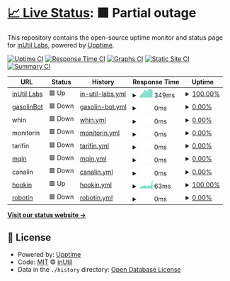 # [📈 Live Status](https://status.inutil.info): <!--live status--> **🟧 Partial outage**

This repository contains the open-source uptime monitor and status page for [inUtil Labs](https://inutil.info), powered by [Upptime](https://github.com/upptime/upptime).

[![Uptime CI](https://github.com/inUtil-info/status/workflows/Uptime%20CI/badge.svg)](https://github.com/inUtil-info/status/actions?query=workflow%3A%22Uptime+CI%22)
[![Response Time CI](https://github.com/inUtil-info/status/workflows/Response%20Time%20CI/badge.svg)](https://github.com/inUtil-info/status/actions?query=workflow%3A%22Response+Time+CI%22)
[![Graphs CI](https://github.com/inUtil-info/status/workflows/Graphs%20CI/badge.svg)](https://github.com/inUtil-info/status/actions?query=workflow%3A%22Graphs+CI%22)
[![Static Site CI](https://github.com/inUtil-info/status/workflows/Static%20Site%20CI/badge.svg)](https://github.com/inUtil-info/status/actions?query=workflow%3A%22Static+Site+CI%22)
[![Summary CI](https://github.com/inUtil-info/status/workflows/Summary%20CI/badge.svg)](https://github.com/inUtil-info/status/actions?query=workflow%3A%22Summary+CI%22)

<!--start: status pages-->
<!-- This summary is generated by Upptime (https://github.com/upptime/upptime) -->
<!-- Do not edit this manually, your changes will be overwritten -->
<!-- prettier-ignore -->
| URL | Status | History | Response Time | Uptime |
| --- | ------ | ------- | ------------- | ------ |
| <img alt="" src="https://icons.duckduckgo.com/ip3/inutil.info.ico" height="13"> [inUtil Labs](https://inutil.info) | 🟩 Up | [in-util-labs.yml](https://github.com/inUtil-info/status/commits/HEAD/history/in-util-labs.yml) | <details><summary><img alt="Response time graph" src="./graphs/in-util-labs/response-time-week.png" height="20"> 349ms</summary><br><a href="https://status.inutil.info/history/in-util-labs"><img alt="Response time 256" src="https://img.shields.io/endpoint?url=https%3A%2F%2Fraw.githubusercontent.com%2FinUtil-info%2Fstatus%2FHEAD%2Fapi%2Fin-util-labs%2Fresponse-time.json"></a><br><a href="https://status.inutil.info/history/in-util-labs"><img alt="24-hour response time 300" src="https://img.shields.io/endpoint?url=https%3A%2F%2Fraw.githubusercontent.com%2FinUtil-info%2Fstatus%2FHEAD%2Fapi%2Fin-util-labs%2Fresponse-time-day.json"></a><br><a href="https://status.inutil.info/history/in-util-labs"><img alt="7-day response time 349" src="https://img.shields.io/endpoint?url=https%3A%2F%2Fraw.githubusercontent.com%2FinUtil-info%2Fstatus%2FHEAD%2Fapi%2Fin-util-labs%2Fresponse-time-week.json"></a><br><a href="https://status.inutil.info/history/in-util-labs"><img alt="30-day response time 324" src="https://img.shields.io/endpoint?url=https%3A%2F%2Fraw.githubusercontent.com%2FinUtil-info%2Fstatus%2FHEAD%2Fapi%2Fin-util-labs%2Fresponse-time-month.json"></a><br><a href="https://status.inutil.info/history/in-util-labs"><img alt="1-year response time 276" src="https://img.shields.io/endpoint?url=https%3A%2F%2Fraw.githubusercontent.com%2FinUtil-info%2Fstatus%2FHEAD%2Fapi%2Fin-util-labs%2Fresponse-time-year.json"></a></details> | <details><summary><a href="https://status.inutil.info/history/in-util-labs">100.00%</a></summary><a href="https://status.inutil.info/history/in-util-labs"><img alt="All-time uptime 98.93%" src="https://img.shields.io/endpoint?url=https%3A%2F%2Fraw.githubusercontent.com%2FinUtil-info%2Fstatus%2FHEAD%2Fapi%2Fin-util-labs%2Fuptime.json"></a><br><a href="https://status.inutil.info/history/in-util-labs"><img alt="24-hour uptime 100.00%" src="https://img.shields.io/endpoint?url=https%3A%2F%2Fraw.githubusercontent.com%2FinUtil-info%2Fstatus%2FHEAD%2Fapi%2Fin-util-labs%2Fuptime-day.json"></a><br><a href="https://status.inutil.info/history/in-util-labs"><img alt="7-day uptime 100.00%" src="https://img.shields.io/endpoint?url=https%3A%2F%2Fraw.githubusercontent.com%2FinUtil-info%2Fstatus%2FHEAD%2Fapi%2Fin-util-labs%2Fuptime-week.json"></a><br><a href="https://status.inutil.info/history/in-util-labs"><img alt="30-day uptime 100.00%" src="https://img.shields.io/endpoint?url=https%3A%2F%2Fraw.githubusercontent.com%2FinUtil-info%2Fstatus%2FHEAD%2Fapi%2Fin-util-labs%2Fuptime-month.json"></a><br><a href="https://status.inutil.info/history/in-util-labs"><img alt="1-year uptime 99.99%" src="https://img.shields.io/endpoint?url=https%3A%2F%2Fraw.githubusercontent.com%2FinUtil-info%2Fstatus%2FHEAD%2Fapi%2Fin-util-labs%2Fuptime-year.json"></a></details>
| <img alt="" src="https://icons.duckduckgo.com/ip3/null.ico" height="13"> [gasolinBot](mqin.inutil.info) | 🟥 Down | [gasolin-bot.yml](https://github.com/inUtil-info/status/commits/HEAD/history/gasolin-bot.yml) | <details><summary><img alt="Response time graph" src="./graphs/gasolin-bot/response-time-week.png" height="20"> 0ms</summary><br><a href="https://status.inutil.info/history/gasolin-bot"><img alt="Response time 264" src="https://img.shields.io/endpoint?url=https%3A%2F%2Fraw.githubusercontent.com%2FinUtil-info%2Fstatus%2FHEAD%2Fapi%2Fgasolin-bot%2Fresponse-time.json"></a><br><a href="https://status.inutil.info/history/gasolin-bot"><img alt="24-hour response time 0" src="https://img.shields.io/endpoint?url=https%3A%2F%2Fraw.githubusercontent.com%2FinUtil-info%2Fstatus%2FHEAD%2Fapi%2Fgasolin-bot%2Fresponse-time-day.json"></a><br><a href="https://status.inutil.info/history/gasolin-bot"><img alt="7-day response time 0" src="https://img.shields.io/endpoint?url=https%3A%2F%2Fraw.githubusercontent.com%2FinUtil-info%2Fstatus%2FHEAD%2Fapi%2Fgasolin-bot%2Fresponse-time-week.json"></a><br><a href="https://status.inutil.info/history/gasolin-bot"><img alt="30-day response time 0" src="https://img.shields.io/endpoint?url=https%3A%2F%2Fraw.githubusercontent.com%2FinUtil-info%2Fstatus%2FHEAD%2Fapi%2Fgasolin-bot%2Fresponse-time-month.json"></a><br><a href="https://status.inutil.info/history/gasolin-bot"><img alt="1-year response time 0" src="https://img.shields.io/endpoint?url=https%3A%2F%2Fraw.githubusercontent.com%2FinUtil-info%2Fstatus%2FHEAD%2Fapi%2Fgasolin-bot%2Fresponse-time-year.json"></a></details> | <details><summary><a href="https://status.inutil.info/history/gasolin-bot">0.00%</a></summary><a href="https://status.inutil.info/history/gasolin-bot"><img alt="All-time uptime 34.69%" src="https://img.shields.io/endpoint?url=https%3A%2F%2Fraw.githubusercontent.com%2FinUtil-info%2Fstatus%2FHEAD%2Fapi%2Fgasolin-bot%2Fuptime.json"></a><br><a href="https://status.inutil.info/history/gasolin-bot"><img alt="24-hour uptime 0.00%" src="https://img.shields.io/endpoint?url=https%3A%2F%2Fraw.githubusercontent.com%2FinUtil-info%2Fstatus%2FHEAD%2Fapi%2Fgasolin-bot%2Fuptime-day.json"></a><br><a href="https://status.inutil.info/history/gasolin-bot"><img alt="7-day uptime 0.00%" src="https://img.shields.io/endpoint?url=https%3A%2F%2Fraw.githubusercontent.com%2FinUtil-info%2Fstatus%2FHEAD%2Fapi%2Fgasolin-bot%2Fuptime-week.json"></a><br><a href="https://status.inutil.info/history/gasolin-bot"><img alt="30-day uptime 1.38%" src="https://img.shields.io/endpoint?url=https%3A%2F%2Fraw.githubusercontent.com%2FinUtil-info%2Fstatus%2FHEAD%2Fapi%2Fgasolin-bot%2Fuptime-month.json"></a><br><a href="https://status.inutil.info/history/gasolin-bot"><img alt="1-year uptime 0.00%" src="https://img.shields.io/endpoint?url=https%3A%2F%2Fraw.githubusercontent.com%2FinUtil-info%2Fstatus%2FHEAD%2Fapi%2Fgasolin-bot%2Fuptime-year.json"></a></details>
| <img alt="" src="https://icons.duckduckgo.com/ip3/null.ico" height="13"> whin | 🟥 Down | [whin.yml](https://github.com/inUtil-info/status/commits/HEAD/history/whin.yml) | <details><summary><img alt="Response time graph" src="./graphs/whin/response-time-week.png" height="20"> 0ms</summary><br><a href="https://status.inutil.info/history/whin"><img alt="Response time 631" src="https://img.shields.io/endpoint?url=https%3A%2F%2Fraw.githubusercontent.com%2FinUtil-info%2Fstatus%2FHEAD%2Fapi%2Fwhin%2Fresponse-time.json"></a><br><a href="https://status.inutil.info/history/whin"><img alt="24-hour response time 0" src="https://img.shields.io/endpoint?url=https%3A%2F%2Fraw.githubusercontent.com%2FinUtil-info%2Fstatus%2FHEAD%2Fapi%2Fwhin%2Fresponse-time-day.json"></a><br><a href="https://status.inutil.info/history/whin"><img alt="7-day response time 0" src="https://img.shields.io/endpoint?url=https%3A%2F%2Fraw.githubusercontent.com%2FinUtil-info%2Fstatus%2FHEAD%2Fapi%2Fwhin%2Fresponse-time-week.json"></a><br><a href="https://status.inutil.info/history/whin"><img alt="30-day response time 0" src="https://img.shields.io/endpoint?url=https%3A%2F%2Fraw.githubusercontent.com%2FinUtil-info%2Fstatus%2FHEAD%2Fapi%2Fwhin%2Fresponse-time-month.json"></a><br><a href="https://status.inutil.info/history/whin"><img alt="1-year response time 0" src="https://img.shields.io/endpoint?url=https%3A%2F%2Fraw.githubusercontent.com%2FinUtil-info%2Fstatus%2FHEAD%2Fapi%2Fwhin%2Fresponse-time-year.json"></a></details> | <details><summary><a href="https://status.inutil.info/history/whin">0.00%</a></summary><a href="https://status.inutil.info/history/whin"><img alt="All-time uptime 35.48%" src="https://img.shields.io/endpoint?url=https%3A%2F%2Fraw.githubusercontent.com%2FinUtil-info%2Fstatus%2FHEAD%2Fapi%2Fwhin%2Fuptime.json"></a><br><a href="https://status.inutil.info/history/whin"><img alt="24-hour uptime 0.00%" src="https://img.shields.io/endpoint?url=https%3A%2F%2Fraw.githubusercontent.com%2FinUtil-info%2Fstatus%2FHEAD%2Fapi%2Fwhin%2Fuptime-day.json"></a><br><a href="https://status.inutil.info/history/whin"><img alt="7-day uptime 0.00%" src="https://img.shields.io/endpoint?url=https%3A%2F%2Fraw.githubusercontent.com%2FinUtil-info%2Fstatus%2FHEAD%2Fapi%2Fwhin%2Fuptime-week.json"></a><br><a href="https://status.inutil.info/history/whin"><img alt="30-day uptime 1.38%" src="https://img.shields.io/endpoint?url=https%3A%2F%2Fraw.githubusercontent.com%2FinUtil-info%2Fstatus%2FHEAD%2Fapi%2Fwhin%2Fuptime-month.json"></a><br><a href="https://status.inutil.info/history/whin"><img alt="1-year uptime 0.00%" src="https://img.shields.io/endpoint?url=https%3A%2F%2Fraw.githubusercontent.com%2FinUtil-info%2Fstatus%2FHEAD%2Fapi%2Fwhin%2Fuptime-year.json"></a></details>
| <img alt="" src="https://icons.duckduckgo.com/ip3/null.ico" height="13"> monitorin | 🟥 Down | [monitorin.yml](https://github.com/inUtil-info/status/commits/HEAD/history/monitorin.yml) | <details><summary><img alt="Response time graph" src="./graphs/monitorin/response-time-week.png" height="20"> 0ms</summary><br><a href="https://status.inutil.info/history/monitorin"><img alt="Response time 125" src="https://img.shields.io/endpoint?url=https%3A%2F%2Fraw.githubusercontent.com%2FinUtil-info%2Fstatus%2FHEAD%2Fapi%2Fmonitorin%2Fresponse-time.json"></a><br><a href="https://status.inutil.info/history/monitorin"><img alt="24-hour response time 0" src="https://img.shields.io/endpoint?url=https%3A%2F%2Fraw.githubusercontent.com%2FinUtil-info%2Fstatus%2FHEAD%2Fapi%2Fmonitorin%2Fresponse-time-day.json"></a><br><a href="https://status.inutil.info/history/monitorin"><img alt="7-day response time 0" src="https://img.shields.io/endpoint?url=https%3A%2F%2Fraw.githubusercontent.com%2FinUtil-info%2Fstatus%2FHEAD%2Fapi%2Fmonitorin%2Fresponse-time-week.json"></a><br><a href="https://status.inutil.info/history/monitorin"><img alt="30-day response time 0" src="https://img.shields.io/endpoint?url=https%3A%2F%2Fraw.githubusercontent.com%2FinUtil-info%2Fstatus%2FHEAD%2Fapi%2Fmonitorin%2Fresponse-time-month.json"></a><br><a href="https://status.inutil.info/history/monitorin"><img alt="1-year response time 0" src="https://img.shields.io/endpoint?url=https%3A%2F%2Fraw.githubusercontent.com%2FinUtil-info%2Fstatus%2FHEAD%2Fapi%2Fmonitorin%2Fresponse-time-year.json"></a></details> | <details><summary><a href="https://status.inutil.info/history/monitorin">0.00%</a></summary><a href="https://status.inutil.info/history/monitorin"><img alt="All-time uptime 35.50%" src="https://img.shields.io/endpoint?url=https%3A%2F%2Fraw.githubusercontent.com%2FinUtil-info%2Fstatus%2FHEAD%2Fapi%2Fmonitorin%2Fuptime.json"></a><br><a href="https://status.inutil.info/history/monitorin"><img alt="24-hour uptime 0.00%" src="https://img.shields.io/endpoint?url=https%3A%2F%2Fraw.githubusercontent.com%2FinUtil-info%2Fstatus%2FHEAD%2Fapi%2Fmonitorin%2Fuptime-day.json"></a><br><a href="https://status.inutil.info/history/monitorin"><img alt="7-day uptime 0.00%" src="https://img.shields.io/endpoint?url=https%3A%2F%2Fraw.githubusercontent.com%2FinUtil-info%2Fstatus%2FHEAD%2Fapi%2Fmonitorin%2Fuptime-week.json"></a><br><a href="https://status.inutil.info/history/monitorin"><img alt="30-day uptime 1.38%" src="https://img.shields.io/endpoint?url=https%3A%2F%2Fraw.githubusercontent.com%2FinUtil-info%2Fstatus%2FHEAD%2Fapi%2Fmonitorin%2Fuptime-month.json"></a><br><a href="https://status.inutil.info/history/monitorin"><img alt="1-year uptime 0.00%" src="https://img.shields.io/endpoint?url=https%3A%2F%2Fraw.githubusercontent.com%2FinUtil-info%2Fstatus%2FHEAD%2Fapi%2Fmonitorin%2Fuptime-year.json"></a></details>
| <img alt="" src="https://icons.duckduckgo.com/ip3/null.ico" height="13"> tarifin | 🟥 Down | [tarifin.yml](https://github.com/inUtil-info/status/commits/HEAD/history/tarifin.yml) | <details><summary><img alt="Response time graph" src="./graphs/tarifin/response-time-week.png" height="20"> 0ms</summary><br><a href="https://status.inutil.info/history/tarifin"><img alt="Response time 341" src="https://img.shields.io/endpoint?url=https%3A%2F%2Fraw.githubusercontent.com%2FinUtil-info%2Fstatus%2FHEAD%2Fapi%2Ftarifin%2Fresponse-time.json"></a><br><a href="https://status.inutil.info/history/tarifin"><img alt="24-hour response time 0" src="https://img.shields.io/endpoint?url=https%3A%2F%2Fraw.githubusercontent.com%2FinUtil-info%2Fstatus%2FHEAD%2Fapi%2Ftarifin%2Fresponse-time-day.json"></a><br><a href="https://status.inutil.info/history/tarifin"><img alt="7-day response time 0" src="https://img.shields.io/endpoint?url=https%3A%2F%2Fraw.githubusercontent.com%2FinUtil-info%2Fstatus%2FHEAD%2Fapi%2Ftarifin%2Fresponse-time-week.json"></a><br><a href="https://status.inutil.info/history/tarifin"><img alt="30-day response time 0" src="https://img.shields.io/endpoint?url=https%3A%2F%2Fraw.githubusercontent.com%2FinUtil-info%2Fstatus%2FHEAD%2Fapi%2Ftarifin%2Fresponse-time-month.json"></a><br><a href="https://status.inutil.info/history/tarifin"><img alt="1-year response time 0" src="https://img.shields.io/endpoint?url=https%3A%2F%2Fraw.githubusercontent.com%2FinUtil-info%2Fstatus%2FHEAD%2Fapi%2Ftarifin%2Fresponse-time-year.json"></a></details> | <details><summary><a href="https://status.inutil.info/history/tarifin">0.00%</a></summary><a href="https://status.inutil.info/history/tarifin"><img alt="All-time uptime 35.52%" src="https://img.shields.io/endpoint?url=https%3A%2F%2Fraw.githubusercontent.com%2FinUtil-info%2Fstatus%2FHEAD%2Fapi%2Ftarifin%2Fuptime.json"></a><br><a href="https://status.inutil.info/history/tarifin"><img alt="24-hour uptime 0.00%" src="https://img.shields.io/endpoint?url=https%3A%2F%2Fraw.githubusercontent.com%2FinUtil-info%2Fstatus%2FHEAD%2Fapi%2Ftarifin%2Fuptime-day.json"></a><br><a href="https://status.inutil.info/history/tarifin"><img alt="7-day uptime 0.00%" src="https://img.shields.io/endpoint?url=https%3A%2F%2Fraw.githubusercontent.com%2FinUtil-info%2Fstatus%2FHEAD%2Fapi%2Ftarifin%2Fuptime-week.json"></a><br><a href="https://status.inutil.info/history/tarifin"><img alt="30-day uptime 1.38%" src="https://img.shields.io/endpoint?url=https%3A%2F%2Fraw.githubusercontent.com%2FinUtil-info%2Fstatus%2FHEAD%2Fapi%2Ftarifin%2Fuptime-month.json"></a><br><a href="https://status.inutil.info/history/tarifin"><img alt="1-year uptime 0.00%" src="https://img.shields.io/endpoint?url=https%3A%2F%2Fraw.githubusercontent.com%2FinUtil-info%2Fstatus%2FHEAD%2Fapi%2Ftarifin%2Fuptime-year.json"></a></details>
| <img alt="" src="https://icons.duckduckgo.com/ip3/null.ico" height="13"> [mqin](mqin.inutil.info) | 🟥 Down | [mqin.yml](https://github.com/inUtil-info/status/commits/HEAD/history/mqin.yml) | <details><summary><img alt="Response time graph" src="./graphs/mqin/response-time-week.png" height="20"> 0ms</summary><br><a href="https://status.inutil.info/history/mqin"><img alt="Response time 200" src="https://img.shields.io/endpoint?url=https%3A%2F%2Fraw.githubusercontent.com%2FinUtil-info%2Fstatus%2FHEAD%2Fapi%2Fmqin%2Fresponse-time.json"></a><br><a href="https://status.inutil.info/history/mqin"><img alt="24-hour response time 0" src="https://img.shields.io/endpoint?url=https%3A%2F%2Fraw.githubusercontent.com%2FinUtil-info%2Fstatus%2FHEAD%2Fapi%2Fmqin%2Fresponse-time-day.json"></a><br><a href="https://status.inutil.info/history/mqin"><img alt="7-day response time 0" src="https://img.shields.io/endpoint?url=https%3A%2F%2Fraw.githubusercontent.com%2FinUtil-info%2Fstatus%2FHEAD%2Fapi%2Fmqin%2Fresponse-time-week.json"></a><br><a href="https://status.inutil.info/history/mqin"><img alt="30-day response time 0" src="https://img.shields.io/endpoint?url=https%3A%2F%2Fraw.githubusercontent.com%2FinUtil-info%2Fstatus%2FHEAD%2Fapi%2Fmqin%2Fresponse-time-month.json"></a><br><a href="https://status.inutil.info/history/mqin"><img alt="1-year response time 223" src="https://img.shields.io/endpoint?url=https%3A%2F%2Fraw.githubusercontent.com%2FinUtil-info%2Fstatus%2FHEAD%2Fapi%2Fmqin%2Fresponse-time-year.json"></a></details> | <details><summary><a href="https://status.inutil.info/history/mqin">0.00%</a></summary><a href="https://status.inutil.info/history/mqin"><img alt="All-time uptime 83.95%" src="https://img.shields.io/endpoint?url=https%3A%2F%2Fraw.githubusercontent.com%2FinUtil-info%2Fstatus%2FHEAD%2Fapi%2Fmqin%2Fuptime.json"></a><br><a href="https://status.inutil.info/history/mqin"><img alt="24-hour uptime 0.00%" src="https://img.shields.io/endpoint?url=https%3A%2F%2Fraw.githubusercontent.com%2FinUtil-info%2Fstatus%2FHEAD%2Fapi%2Fmqin%2Fuptime-day.json"></a><br><a href="https://status.inutil.info/history/mqin"><img alt="7-day uptime 0.00%" src="https://img.shields.io/endpoint?url=https%3A%2F%2Fraw.githubusercontent.com%2FinUtil-info%2Fstatus%2FHEAD%2Fapi%2Fmqin%2Fuptime-week.json"></a><br><a href="https://status.inutil.info/history/mqin"><img alt="30-day uptime 1.38%" src="https://img.shields.io/endpoint?url=https%3A%2F%2Fraw.githubusercontent.com%2FinUtil-info%2Fstatus%2FHEAD%2Fapi%2Fmqin%2Fuptime-month.json"></a><br><a href="https://status.inutil.info/history/mqin"><img alt="1-year uptime 71.36%" src="https://img.shields.io/endpoint?url=https%3A%2F%2Fraw.githubusercontent.com%2FinUtil-info%2Fstatus%2FHEAD%2Fapi%2Fmqin%2Fuptime-year.json"></a></details>
| <img alt="" src="https://icons.duckduckgo.com/ip3/null.ico" height="13"> canalin | 🟥 Down | [canalin.yml](https://github.com/inUtil-info/status/commits/HEAD/history/canalin.yml) | <details><summary><img alt="Response time graph" src="./graphs/canalin/response-time-week.png" height="20"> 0ms</summary><br><a href="https://status.inutil.info/history/canalin"><img alt="Response time 616" src="https://img.shields.io/endpoint?url=https%3A%2F%2Fraw.githubusercontent.com%2FinUtil-info%2Fstatus%2FHEAD%2Fapi%2Fcanalin%2Fresponse-time.json"></a><br><a href="https://status.inutil.info/history/canalin"><img alt="24-hour response time 0" src="https://img.shields.io/endpoint?url=https%3A%2F%2Fraw.githubusercontent.com%2FinUtil-info%2Fstatus%2FHEAD%2Fapi%2Fcanalin%2Fresponse-time-day.json"></a><br><a href="https://status.inutil.info/history/canalin"><img alt="7-day response time 0" src="https://img.shields.io/endpoint?url=https%3A%2F%2Fraw.githubusercontent.com%2FinUtil-info%2Fstatus%2FHEAD%2Fapi%2Fcanalin%2Fresponse-time-week.json"></a><br><a href="https://status.inutil.info/history/canalin"><img alt="30-day response time 0" src="https://img.shields.io/endpoint?url=https%3A%2F%2Fraw.githubusercontent.com%2FinUtil-info%2Fstatus%2FHEAD%2Fapi%2Fcanalin%2Fresponse-time-month.json"></a><br><a href="https://status.inutil.info/history/canalin"><img alt="1-year response time 0" src="https://img.shields.io/endpoint?url=https%3A%2F%2Fraw.githubusercontent.com%2FinUtil-info%2Fstatus%2FHEAD%2Fapi%2Fcanalin%2Fresponse-time-year.json"></a></details> | <details><summary><a href="https://status.inutil.info/history/canalin">0.00%</a></summary><a href="https://status.inutil.info/history/canalin"><img alt="All-time uptime 34.58%" src="https://img.shields.io/endpoint?url=https%3A%2F%2Fraw.githubusercontent.com%2FinUtil-info%2Fstatus%2FHEAD%2Fapi%2Fcanalin%2Fuptime.json"></a><br><a href="https://status.inutil.info/history/canalin"><img alt="24-hour uptime 0.00%" src="https://img.shields.io/endpoint?url=https%3A%2F%2Fraw.githubusercontent.com%2FinUtil-info%2Fstatus%2FHEAD%2Fapi%2Fcanalin%2Fuptime-day.json"></a><br><a href="https://status.inutil.info/history/canalin"><img alt="7-day uptime 0.00%" src="https://img.shields.io/endpoint?url=https%3A%2F%2Fraw.githubusercontent.com%2FinUtil-info%2Fstatus%2FHEAD%2Fapi%2Fcanalin%2Fuptime-week.json"></a><br><a href="https://status.inutil.info/history/canalin"><img alt="30-day uptime 1.38%" src="https://img.shields.io/endpoint?url=https%3A%2F%2Fraw.githubusercontent.com%2FinUtil-info%2Fstatus%2FHEAD%2Fapi%2Fcanalin%2Fuptime-month.json"></a><br><a href="https://status.inutil.info/history/canalin"><img alt="1-year uptime 0.00%" src="https://img.shields.io/endpoint?url=https%3A%2F%2Fraw.githubusercontent.com%2FinUtil-info%2Fstatus%2FHEAD%2Fapi%2Fcanalin%2Fuptime-year.json"></a></details>
| <img alt="" src="https://icons.duckduckgo.com/ip3/inutil.info.ico" height="13"> [hookin](https://inutil.info) | 🟩 Up | [hookin.yml](https://github.com/inUtil-info/status/commits/HEAD/history/hookin.yml) | <details><summary><img alt="Response time graph" src="./graphs/hookin/response-time-week.png" height="20"> 63ms</summary><br><a href="https://status.inutil.info/history/hookin"><img alt="Response time 76" src="https://img.shields.io/endpoint?url=https%3A%2F%2Fraw.githubusercontent.com%2FinUtil-info%2Fstatus%2FHEAD%2Fapi%2Fhookin%2Fresponse-time.json"></a><br><a href="https://status.inutil.info/history/hookin"><img alt="24-hour response time 42" src="https://img.shields.io/endpoint?url=https%3A%2F%2Fraw.githubusercontent.com%2FinUtil-info%2Fstatus%2FHEAD%2Fapi%2Fhookin%2Fresponse-time-day.json"></a><br><a href="https://status.inutil.info/history/hookin"><img alt="7-day response time 63" src="https://img.shields.io/endpoint?url=https%3A%2F%2Fraw.githubusercontent.com%2FinUtil-info%2Fstatus%2FHEAD%2Fapi%2Fhookin%2Fresponse-time-week.json"></a><br><a href="https://status.inutil.info/history/hookin"><img alt="30-day response time 52" src="https://img.shields.io/endpoint?url=https%3A%2F%2Fraw.githubusercontent.com%2FinUtil-info%2Fstatus%2FHEAD%2Fapi%2Fhookin%2Fresponse-time-month.json"></a><br><a href="https://status.inutil.info/history/hookin"><img alt="1-year response time 82" src="https://img.shields.io/endpoint?url=https%3A%2F%2Fraw.githubusercontent.com%2FinUtil-info%2Fstatus%2FHEAD%2Fapi%2Fhookin%2Fresponse-time-year.json"></a></details> | <details><summary><a href="https://status.inutil.info/history/hookin">100.00%</a></summary><a href="https://status.inutil.info/history/hookin"><img alt="All-time uptime 98.93%" src="https://img.shields.io/endpoint?url=https%3A%2F%2Fraw.githubusercontent.com%2FinUtil-info%2Fstatus%2FHEAD%2Fapi%2Fhookin%2Fuptime.json"></a><br><a href="https://status.inutil.info/history/hookin"><img alt="24-hour uptime 100.00%" src="https://img.shields.io/endpoint?url=https%3A%2F%2Fraw.githubusercontent.com%2FinUtil-info%2Fstatus%2FHEAD%2Fapi%2Fhookin%2Fuptime-day.json"></a><br><a href="https://status.inutil.info/history/hookin"><img alt="7-day uptime 100.00%" src="https://img.shields.io/endpoint?url=https%3A%2F%2Fraw.githubusercontent.com%2FinUtil-info%2Fstatus%2FHEAD%2Fapi%2Fhookin%2Fuptime-week.json"></a><br><a href="https://status.inutil.info/history/hookin"><img alt="30-day uptime 100.00%" src="https://img.shields.io/endpoint?url=https%3A%2F%2Fraw.githubusercontent.com%2FinUtil-info%2Fstatus%2FHEAD%2Fapi%2Fhookin%2Fuptime-month.json"></a><br><a href="https://status.inutil.info/history/hookin"><img alt="1-year uptime 99.99%" src="https://img.shields.io/endpoint?url=https%3A%2F%2Fraw.githubusercontent.com%2FinUtil-info%2Fstatus%2FHEAD%2Fapi%2Fhookin%2Fuptime-year.json"></a></details>
| <img alt="" src="https://icons.duckduckgo.com/ip3/null.ico" height="13"> [robotin](mqin.inutil.info) | 🟥 Down | [robotin.yml](https://github.com/inUtil-info/status/commits/HEAD/history/robotin.yml) | <details><summary><img alt="Response time graph" src="./graphs/robotin/response-time-week.png" height="20"> 0ms</summary><br><a href="https://status.inutil.info/history/robotin"><img alt="Response time 128" src="https://img.shields.io/endpoint?url=https%3A%2F%2Fraw.githubusercontent.com%2FinUtil-info%2Fstatus%2FHEAD%2Fapi%2Frobotin%2Fresponse-time.json"></a><br><a href="https://status.inutil.info/history/robotin"><img alt="24-hour response time 0" src="https://img.shields.io/endpoint?url=https%3A%2F%2Fraw.githubusercontent.com%2FinUtil-info%2Fstatus%2FHEAD%2Fapi%2Frobotin%2Fresponse-time-day.json"></a><br><a href="https://status.inutil.info/history/robotin"><img alt="7-day response time 0" src="https://img.shields.io/endpoint?url=https%3A%2F%2Fraw.githubusercontent.com%2FinUtil-info%2Fstatus%2FHEAD%2Fapi%2Frobotin%2Fresponse-time-week.json"></a><br><a href="https://status.inutil.info/history/robotin"><img alt="30-day response time 0" src="https://img.shields.io/endpoint?url=https%3A%2F%2Fraw.githubusercontent.com%2FinUtil-info%2Fstatus%2FHEAD%2Fapi%2Frobotin%2Fresponse-time-month.json"></a><br><a href="https://status.inutil.info/history/robotin"><img alt="1-year response time 0" src="https://img.shields.io/endpoint?url=https%3A%2F%2Fraw.githubusercontent.com%2FinUtil-info%2Fstatus%2FHEAD%2Fapi%2Frobotin%2Fresponse-time-year.json"></a></details> | <details><summary><a href="https://status.inutil.info/history/robotin">0.00%</a></summary><a href="https://status.inutil.info/history/robotin"><img alt="All-time uptime 26.51%" src="https://img.shields.io/endpoint?url=https%3A%2F%2Fraw.githubusercontent.com%2FinUtil-info%2Fstatus%2FHEAD%2Fapi%2Frobotin%2Fuptime.json"></a><br><a href="https://status.inutil.info/history/robotin"><img alt="24-hour uptime 0.00%" src="https://img.shields.io/endpoint?url=https%3A%2F%2Fraw.githubusercontent.com%2FinUtil-info%2Fstatus%2FHEAD%2Fapi%2Frobotin%2Fuptime-day.json"></a><br><a href="https://status.inutil.info/history/robotin"><img alt="7-day uptime 0.00%" src="https://img.shields.io/endpoint?url=https%3A%2F%2Fraw.githubusercontent.com%2FinUtil-info%2Fstatus%2FHEAD%2Fapi%2Frobotin%2Fuptime-week.json"></a><br><a href="https://status.inutil.info/history/robotin"><img alt="30-day uptime 1.38%" src="https://img.shields.io/endpoint?url=https%3A%2F%2Fraw.githubusercontent.com%2FinUtil-info%2Fstatus%2FHEAD%2Fapi%2Frobotin%2Fuptime-month.json"></a><br><a href="https://status.inutil.info/history/robotin"><img alt="1-year uptime 0.00%" src="https://img.shields.io/endpoint?url=https%3A%2F%2Fraw.githubusercontent.com%2FinUtil-info%2Fstatus%2FHEAD%2Fapi%2Frobotin%2Fuptime-year.json"></a></details>

<!--end: status pages-->

[**Visit our status website →**](https://status.inutil.info)

## 📄 License

- Powered by: [Upptime](https://github.com/upptime/upptime)
- Code: [MIT](./LICENSE) © [inUtil](https://inutil.info)
- Data in the `./history` directory: [Open Database License](https://opendatacommons.org/licenses/odbl/1-0/)
